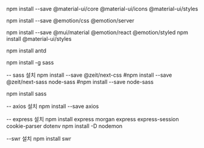 npm install --save @material-ui/core @material-ui/icons @material-ui/styles

npm install --save @emotion/css @emotion/server


npm install --save @mui/material @emotion/react @emotion/styled
npm install @material-ui/styles

npm install antd

npm install -g sass

-- sass 설치
npm install --save @zeit/next-css
#npm install --save @zeit/next-sass node-sass
#npm install --save node-sass

npm install sass

-- axios 설치
npm install --save axios

-- express 설치
npm install express morgan express express-session cookie-parser dotenv
npm install -D nodemon

--swr 설치
npm install swr
